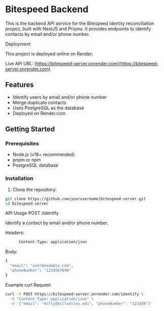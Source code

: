 # Bitespeed Backend

This is the backend API service for the Bitespeed identity reconciliation project, built with NestJS and Prisma. It provides endpoints to identify contacts by email and/or phone number.

Deployment

This project is deployed online on Render:

Live API URL: [https://bitespeed-server.onrender.com](https://bitespeed-server.onrender.com)


## Features

- Identify users by email and/or phone number
- Merge duplicate contacts
- Uses PostgreSQL as the database
- Deployed on Render.com

## Getting Started

### Prerequisites

- Node.js (v18+ recommended)
- pnpm or npm
- PostgreSQL database

### Installation

1. Clone the repository:

```bash
git clone https://github.com/yourusername/bitespeed-server.git
cd bitespeed-server
```

API Usage
POST /identify

Identify a contact by email and/or phone number.

Headers:
  ```bash
        Content-Type: application/json

```

Body:
```bash
{
  "email": "user@example.com",
  "phoneNumber": "1234567890"
}
```

Example curl Request
```bash
curl -X POST https://bitespeed-server.onrender.com/identify \
  -H "Content-Type: application/json" \
  -d '{"email": "mcfly@hillvalley.edu", "phoneNumber": "123456"}'
```
